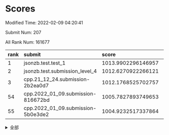 # Scores

Modified Time: 2022-02-09 04:20:41

Submit Num: 207

All Rank Num: 161677

| rank |               submit               |       score        |       sigma        | pk_num |
| :--- | :--------------------------------- | :----------------- | :----------------- | :----- |
| 1    | jsonzb.test.test_1                 | 1013.9902296146957 | 0.8439241285841214 | 3127   |
| 2    | jsonzb.test.submission_level_4     | 1012.6270922266121 | 0.802996727281882  | 3129   |
| 3    | cpp.21_12_24.submission-2b2ea0d7   | 1012.1768525702757 | 0.8053013265485618 | 3124   |
| 54   | cpp.2022_01_09.submission-816672bd | 1005.7827893749653 | 0.7305791622328857 | 3126   |
| 55   | cpp.2022_01_09.submission-5b0e3de2 | 1004.9232517337864 | 0.7124557039529924 | 3126   |


<details>
<summary>全部</summary>

| rank |                 submit                 |       score        |       sigma        | pk_num |
| :--- | :------------------------------------- | :----------------- | :----------------- | :----- |
| 1    | jsonzb.test.test_1                     | 1013.9902296146957 | 0.8439241285841214 | 3127   |
| 2    | jsonzb.test.submission_level_4         | 1012.6270922266121 | 0.802996727281882  | 3129   |
| 3    | cpp.21_12_24.submission-2b2ea0d7       | 1012.1768525702757 | 0.8053013265485618 | 3124   |
| 4    | gobigger.level_3.submission_level_3_43 | 1011.8257096562977 | 0.7876355498227149 | 3127   |
| 5    | gobigger.level_3.submission_level_3_22 | 1011.3765244409749 | 0.7832112592770221 | 3125   |
| 6    | gobigger.level_3.submission_level_3_38 | 1011.3566388252779 | 0.7739148181113111 | 3123   |
| 7    | gobigger.level_3.submission_level_3_5  | 1011.2602551230591 | 0.7572854711645022 | 3126   |
| 8    | gobigger.level_3.submission_level_3_19 | 1011.2559469158531 | 0.7843181772872612 | 3123   |
| 9    | gobigger.level_3.submission_level_3_0  | 1011.1215780852029 | 0.7677259155194528 | 3118   |
| 10   | gobigger.level_3.submission_level_3_18 | 1011.063044442307  | 0.7616642931290665 | 3123   |
| 11   | gobigger.level_3.submission_level_3_28 | 1010.9959324723789 | 0.7809195416912237 | 3129   |
| 12   | gobigger.level_3.submission_level_3_32 | 1010.9168268495148 | 0.75797208432886   | 3124   |
| 13   | gobigger.level_3.submission_level_3_13 | 1010.9089038139784 | 0.7641599153750175 | 3122   |
| 14   | gobigger.level_3.submission_level_3_40 | 1010.6780097737411 | 0.7658569663523233 | 3124   |
| 15   | gobigger.level_3.submission_level_3_44 | 1010.6581891100294 | 0.7501972663132019 | 3120   |
| 16   | gobigger.level_3.submission_level_3_27 | 1010.5717158545413 | 0.7867227365100451 | 3131   |
| 17   | gobigger.level_3.submission_level_3_15 | 1010.54745939154   | 0.7729877001815963 | 3123   |
| 18   | gobigger.level_3.submission_level_3_42 | 1010.2607184392284 | 0.758598265461844  | 3120   |
| 19   | gobigger.level_3.submission_level_3_20 | 1010.246070942586  | 0.7606216948477175 | 3122   |
| 20   | gobigger.level_3.submission_level_3_6  | 1010.1897115715224 | 0.7892162682477746 | 3125   |
| 21   | gobigger.level_3.submission_level_3_17 | 1010.1681004836108 | 0.7687739689130669 | 3120   |
| 22   | gobigger.level_3.submission_level_3_16 | 1010.1440905543468 | 0.7523804343453038 | 3126   |
| 23   | gobigger.level_3.submission_level_3_31 | 1010.1436979781354 | 0.7699846512402131 | 3129   |
| 24   | gobigger.level_3.submission_level_3_10 | 1010.1223958660947 | 0.7662487349602903 | 3127   |
| 25   | gobigger.level_3.submission_level_3_2  | 1010.0895341698226 | 0.7684782964323669 | 3120   |
| 26   | gobigger.level_3.submission_level_3_30 | 1010.0877996201508 | 0.7610493175357752 | 3128   |
| 27   | gobigger.level_3.submission_level_3_46 | 1010.0863539989624 | 0.7411270690402032 | 3121   |
| 28   | gobigger.level_3.submission_level_3_29 | 1009.9917251626637 | 0.7575149218751543 | 3125   |
| 29   | gobigger.level_3.submission_level_3_11 | 1009.9890521842057 | 0.7667026849797464 | 3124   |
| 30   | gobigger.level_3.submission_level_3_24 | 1009.9214423328082 | 0.7562343304834395 | 3126   |
| 31   | gobigger.level_3.submission_level_3_4  | 1009.8646758738452 | 0.7609089666335997 | 3124   |
| 32   | gobigger.level_3.submission_level_3_47 | 1009.8114606673363 | 0.7424912230257766 | 3127   |
| 33   | gobigger.level_3.submission_level_3_33 | 1009.800450565624  | 0.7631910005255997 | 3118   |
| 34   | gobigger.level_3.submission_level_3_14 | 1009.794503222818  | 0.7536922830975873 | 3125   |
| 35   | gobigger.level_3.submission_level_3_26 | 1009.7749017784499 | 0.7565731861542315 | 3124   |
| 36   | gobigger.level_3.submission_level_3_3  | 1009.71017785869   | 0.7670342352023456 | 3123   |
| 37   | gobigger.level_3.submission_level_3_39 | 1009.6594496769038 | 0.7523803351902294 | 3128   |
| 38   | gobigger.level_3.submission_level_3_21 | 1009.63905355854   | 0.7471779697921513 | 3121   |
| 39   | gobigger.level_3.submission_level_3_48 | 1009.6386613638668 | 0.7303657164410393 | 3126   |
| 40   | gobigger.level_3.submission_level_3_9  | 1009.5988615138344 | 0.7559401062913702 | 3127   |
| 41   | gobigger.level_3.submission_level_3_25 | 1009.5817741961953 | 0.7553182892091669 | 3123   |
| 42   | gobigger.level_3.submission_level_3_41 | 1009.5652875250437 | 0.7700181340201182 | 3124   |
| 43   | gobigger.level_3.submission_level_3_8  | 1009.5594690505482 | 0.7441510128199827 | 3123   |
| 44   | gobigger.level_3.submission_level_3_23 | 1009.3902581740083 | 0.7565112361952397 | 3126   |
| 45   | gobigger.level_3.submission_level_3_45 | 1009.3540275215205 | 0.7497542625448775 | 3128   |
| 46   | gobigger.level_3.submission_level_3_12 | 1009.3064622999477 | 0.7469211753540289 | 3126   |
| 47   | gobigger.level_3.submission_level_3_36 | 1009.2725648318669 | 0.7701331913030643 | 3123   |
| 48   | gobigger.level_3.submission_level_3_34 | 1009.1800043490941 | 0.7543016639142084 | 3113   |
| 49   | gobigger.level_3.submission_level_3_7  | 1009.0269012612533 | 0.7454440828969064 | 3124   |
| 50   | gobigger.level_3.submission_level_3_49 | 1009.0083577363741 | 0.7371796719728647 | 3124   |
| 51   | gobigger.level_3.submission_level_3_1  | 1008.7233563236053 | 0.7383824591284109 | 3126   |
| 52   | gobigger.level_3.submission_level_3_35 | 1008.7165067113147 | 0.7580289298743799 | 3122   |
| 53   | gobigger.level_3.submission_level_3_37 | 1007.9045761803869 | 0.749480118843553  | 3127   |
| 54   | cpp.2022_01_09.submission-816672bd     | 1005.7827893749653 | 0.7305791622328857 | 3126   |
| 55   | cpp.2022_01_09.submission-5b0e3de2     | 1004.9232517337864 | 0.7124557039529924 | 3126   |
| 56   | gobigger.level_1.submission_level_1_38 | 1004.721584464356  | 0.7180448069614472 | 3124   |
| 57   | gobigger.level_1.submission_level_1_34 | 1004.4980891491631 | 0.7137903089497307 | 3131   |
| 58   | gobigger.level_1.submission_level_1_5  | 1004.4344114121523 | 0.7235437412184742 | 3120   |
| 59   | gobigger.level_1.submission_level_1_4  | 1004.3316086014764 | 0.7266735509353828 | 3123   |
| 60   | gobigger.level_1.submission_level_1_35 | 1004.2760614433103 | 0.7259212080820163 | 3124   |
| 61   | gobigger.level_1.submission_level_1_41 | 1004.2538027396685 | 0.7236963082180653 | 3125   |
| 62   | gobigger.level_1.submission_level_1_19 | 1004.2435292203552 | 0.7163790920754537 | 3121   |
| 63   | gobigger.level_1.submission_level_1_9  | 1004.0867008904206 | 0.7113098860415509 | 3124   |
| 64   | gobigger.level_1.submission_level_1_43 | 1004.0577289644466 | 0.7137352267464012 | 3123   |
| 65   | gobigger.level_1.submission_level_1_7  | 1004.0462041050441 | 0.7187533678225694 | 3120   |
| 66   | gobigger.level_1.submission_level_1_16 | 1004.0284069638665 | 0.7192631050080962 | 3127   |
| 67   | gobigger.level_1.submission_level_1_32 | 1003.9846448819985 | 0.7175534659186614 | 3125   |
| 68   | gobigger.level_1.submission_level_1_0  | 1003.9829003972761 | 0.7232476325046263 | 3127   |
| 69   | gobigger.level_1.submission_level_1_18 | 1003.9064957073724 | 0.7237609656521831 | 3128   |
| 70   | gobigger.level_1.submission_level_1_28 | 1003.8854484776161 | 0.7236261928407436 | 3126   |
| 71   | gobigger.level_1.submission_level_1_46 | 1003.8736867444146 | 0.7132353327327327 | 3125   |
| 72   | gobigger.level_1.submission_level_1_37 | 1003.824513410051  | 0.7094740292732196 | 3121   |
| 73   | gobigger.level_1.submission_level_1_31 | 1003.7336864794066 | 0.7199354141607243 | 3125   |
| 74   | gobigger.level_1.submission_level_1_8  | 1003.7316349928454 | 0.7153680128754218 | 3119   |
| 75   | gobigger.level_1.submission_level_1_33 | 1003.7013254656621 | 0.7097403556828856 | 3129   |
| 76   | gobigger.level_1.submission_level_1_45 | 1003.6636938023538 | 0.7214755492085041 | 3120   |
| 77   | gobigger.level_1.submission_level_1_21 | 1003.6597391088832 | 0.7195923792874832 | 3123   |
| 78   | gobigger.level_1.submission_level_1_30 | 1003.6543373737774 | 0.7178615970470217 | 3122   |
| 79   | gobigger.level_1.submission_level_1_13 | 1003.510263234673  | 0.7157051476622475 | 3125   |
| 80   | gobigger.level_1.submission_level_1_42 | 1003.5007840700016 | 0.7130200219417151 | 3122   |
| 81   | gobigger.level_1.submission_level_1_23 | 1003.3234414582402 | 0.7290752827945866 | 3126   |
| 82   | gobigger.level_1.submission_level_1_48 | 1003.2954883494142 | 0.7124309677613421 | 3126   |
| 83   | gobigger.level_1.submission_level_1_44 | 1003.2599153249716 | 0.7176071447171866 | 3123   |
| 84   | gobigger.level_1.submission_level_1_36 | 1003.248948781693  | 0.716513689336707  | 3123   |
| 85   | gobigger.level_1.submission_level_1_22 | 1003.1732730475348 | 0.712988105560333  | 3124   |
| 86   | gobigger.level_1.submission_level_1_40 | 1003.1690046786547 | 0.7244244571092248 | 3126   |
| 87   | gobigger.level_1.submission_level_1_39 | 1003.1286029257839 | 0.7140020328558361 | 3122   |
| 88   | gobigger.level_1.submission_level_1_29 | 1003.0968130225579 | 0.7195687009208701 | 3123   |
| 89   | gobigger.level_1.submission_level_1_24 | 1003.0370673358924 | 0.7241783688683466 | 3127   |
| 90   | gobigger.level_1.submission_level_1_49 | 1002.845110202739  | 0.712955570930603  | 3124   |
| 91   | gobigger.level_1.submission_level_1_6  | 1002.8396039933334 | 0.719287603599087  | 3123   |
| 92   | gobigger.level_1.submission_level_1_17 | 1002.7836791599049 | 0.7092006705763082 | 3124   |
| 93   | gobigger.level_1.submission_level_1_20 | 1002.7254913543842 | 0.7205095152658946 | 3119   |
| 94   | gobigger.level_1.submission_level_1_25 | 1002.6720842885405 | 0.7175060987209944 | 3127   |
| 95   | gobigger.level_1.submission_level_1_14 | 1002.6541313509539 | 0.7157843676358825 | 3124   |
| 96   | gobigger.level_1.submission_level_1_3  | 1002.6136673113064 | 0.7183820079245162 | 3125   |
| 97   | gobigger.level_1.submission_level_1_11 | 1002.5685972558805 | 0.7217549332851744 | 3127   |
| 98   | gobigger.level_1.submission_level_1_26 | 1002.5081611242849 | 0.7176424918152259 | 3123   |
| 99   | gobigger.level_1.submission_level_1_12 | 1002.4841001393265 | 0.71718520816084   | 3124   |
| 100  | gobigger.level_1.submission_level_1_1  | 1002.371661727428  | 0.728148632966959  | 3126   |
| 101  | gobigger.level_1.submission_level_1_27 | 1002.2464724118207 | 0.7068432406100705 | 3118   |
| 102  | gobigger.level_1.submission_level_1_47 | 1002.0203742894915 | 0.7184748647254906 | 3127   |
| 103  | gobigger.level_1.submission_level_1_15 | 1001.7214805374591 | 0.7077034594777653 | 3127   |
| 104  | gobigger.level_1.submission_level_1_10 | 1001.5768048559887 | 0.7155608911379693 | 3127   |
| 105  | gobigger.level_1.submission_level_1_2  | 1000.7859362495495 | 0.7147678873217534 | 3124   |
| 106  | gobigger.random.submission_random_16   | 997.0065823989515  | 0.7097017069935131 | 3123   |
| 107  | gobigger.random.submission_random_43   | 996.9078984737599  | 0.7142370598568522 | 3128   |
| 108  | gobigger.random.submission_random_27   | 996.7757966924784  | 0.6904342735493881 | 3125   |
| 109  | gobigger.random.submission_random_48   | 996.7671239744902  | 0.7101047949033631 | 3125   |
| 110  | gobigger.random.submission_random_36   | 996.6957452314051  | 0.7173623428905144 | 3124   |
| 111  | gobigger.random.submission_random_22   | 996.6517750342986  | 0.7183481213141489 | 3122   |
| 112  | gobigger.random.submission_random_0    | 996.5287632940579  | 0.7031694394053254 | 3128   |
| 113  | gobigger.random.submission_random_46   | 996.3999029888676  | 0.7052836641475814 | 3119   |
| 114  | gobigger.random.submission_random_29   | 996.3885988564713  | 0.7171802694626953 | 3124   |
| 115  | gobigger.random.submission_random_23   | 996.3692607945073  | 0.7138620004012084 | 3124   |
| 116  | gobigger.random.submission_random_35   | 996.364216163818   | 0.7128025985706734 | 3123   |
| 117  | gobigger.random.submission_random_17   | 996.2999459039908  | 0.7138557776064324 | 3124   |
| 118  | gobigger.random.submission_random_44   | 996.2727901936796  | 0.7041778554077044 | 3122   |
| 119  | gobigger.random.submission_random_4    | 996.2501830230308  | 0.7083347132918502 | 3128   |
| 120  | gobigger.random.submission_random_11   | 996.2297420995166  | 0.7106386219998008 | 3127   |
| 121  | gobigger.random.submission_random_14   | 996.2269742181983  | 0.703419696268958  | 3123   |
| 122  | gobigger.random.submission_random_49   | 996.1753281546861  | 0.702890510261451  | 3123   |
| 123  | gobigger.random.submission_random_38   | 996.1342238174641  | 0.7177395865840906 | 3122   |
| 124  | gobigger.random.submission_random_12   | 996.0004706741769  | 0.7117365156925498 | 3126   |
| 125  | gobigger.random.submission_random_37   | 995.9604684423444  | 0.7097077136832771 | 3119   |
| 126  | gobigger.random.submission_random_2    | 995.9460486296553  | 0.7088152319455187 | 3127   |
| 127  | gobigger.random.submission_random_33   | 995.9184342255755  | 0.7025173422742573 | 3125   |
| 128  | gobigger.random.submission_random_25   | 995.8696762106962  | 0.7079012710038772 | 3124   |
| 129  | gobigger.random.submission_random_3    | 995.7384263881167  | 0.7242101254282126 | 3125   |
| 130  | gobigger.random.submission_random_31   | 995.7335223147786  | 0.7085295521048391 | 3129   |
| 131  | gobigger.random.submission_random_10   | 995.7049981740022  | 0.7139461924641637 | 3123   |
| 132  | gobigger.random.submission_random_47   | 995.692556158008   | 0.7093411864168576 | 3126   |
| 133  | gobigger.random.submission_random_30   | 995.6890934467724  | 0.7028931851896335 | 3127   |
| 134  | gobigger.random.submission_random_19   | 995.6821555171995  | 0.7063302643878229 | 3126   |
| 135  | gobigger.random.submission_random_34   | 995.6433831114618  | 0.717119302444858  | 3122   |
| 136  | gobigger.random.submission_random_28   | 995.6224491053378  | 0.7162792035126353 | 3124   |
| 137  | gobigger.random.submission_random_8    | 995.6102790809692  | 0.7175379664359088 | 3126   |
| 138  | gobigger.random.submission_random_41   | 995.5822624962167  | 0.711317017381854  | 3124   |
| 139  | gobigger.random.submission_random_39   | 995.5603059452353  | 0.7055619509346356 | 3125   |
| 140  | gobigger.random.submission_random_40   | 995.547080519813   | 0.7127167733002447 | 3125   |
| 141  | gobigger.random.submission_random_26   | 995.5423906212262  | 0.7033377701974287 | 3127   |
| 142  | gobigger.random.submission_random_15   | 995.541732304937   | 0.6963025238047172 | 3128   |
| 143  | gobigger.random.submission_random_24   | 995.5330046508335  | 0.7203208997876022 | 3126   |
| 144  | gobigger.random.submission_random_21   | 995.4564191269318  | 0.7074762671707622 | 3123   |
| 145  | gobigger.random.submission_random_32   | 995.4412734925163  | 0.7080260620424789 | 3124   |
| 146  | gobigger.random.submission_random_6    | 995.3838778379034  | 0.7142602624955268 | 3127   |
| 147  | gobigger.random.submission_random_7    | 995.2078001998084  | 0.7246711539421403 | 3125   |
| 148  | gobigger.random.submission_random_9    | 994.9445280671639  | 0.7048087839329529 | 3123   |
| 149  | gobigger.random.submission_random_1    | 994.9429280721605  | 0.7117608537966583 | 3124   |
| 150  | gobigger.random.submission_random_5    | 994.905914486175   | 0.7054769497712474 | 3123   |
| 151  | gobigger.random.submission_random_42   | 994.8766308108288  | 0.7288681419112985 | 3120   |
| 152  | gobigger.random.submission_random_13   | 994.783412148241   | 0.7246920241854948 | 3125   |
| 153  | gobigger.random.submission_random_45   | 994.5837203786033  | 0.7111312519371662 | 3120   |
| 154  | gobigger.random.submission_random_20   | 994.4901017976811  | 0.7187666493759307 | 3121   |
| 155  | gobigger.level_2.submission_level_2_26 | 994.3608563848529  | 0.7165754203844323 | 3127   |
| 156  | gobigger.random.submission_random_18   | 994.1443621403012  | 0.7208333940803447 | 3123   |
| 157  | gobigger.level_2.submission_level_2_37 | 993.9943983407601  | 0.7348770509246055 | 3124   |
| 158  | gobigger.level_2.submission_level_2_17 | 993.8097625124024  | 0.7303883090889032 | 3124   |
| 159  | gobigger.level_2.submission_level_2_12 | 993.4598186075366  | 0.7404879734255859 | 3127   |
| 160  | gobigger.level_2.submission_level_2_31 | 993.4343115066315  | 0.7475691621638785 | 3128   |
| 161  | gobigger.level_2.submission_level_2_30 | 993.2094321267875  | 0.7437680150077972 | 3123   |
| 162  | gobigger.level_2.submission_level_2_40 | 993.1558528116698  | 0.7271441002875755 | 3130   |
| 163  | gobigger.level_2.submission_level_2_14 | 993.1134479789354  | 0.7441605611015388 | 3125   |
| 164  | gobigger.level_2.submission_level_2_29 | 993.0211123888855  | 0.7484664086892755 | 3123   |
| 165  | gobigger.level_2.submission_level_2_42 | 992.9728634247958  | 0.7353580832359318 | 3121   |
| 166  | gobigger.level_2.submission_level_2_8  | 992.9073534809297  | 0.7359401007046997 | 3126   |
| 167  | gobigger.level_2.submission_level_2_0  | 992.7205678450489  | 0.7273521497415536 | 3127   |
| 168  | gobigger.level_2.submission_level_2_24 | 992.7009802586585  | 0.744242193761328  | 3127   |
| 169  | gobigger.level_2.submission_level_2_22 | 992.6233009660593  | 0.7372400233555887 | 3120   |
| 170  | gobigger.level_2.submission_level_2_36 | 992.4802842473414  | 0.7329845352417194 | 3124   |
| 171  | gobigger.level_2.submission_level_2_10 | 992.462459117082   | 0.7332239711284629 | 3130   |
| 172  | gobigger.level_2.submission_level_2_33 | 992.3523908350793  | 0.7328033705271403 | 3123   |
| 173  | gobigger.level_2.submission_level_2_13 | 992.3490478649711  | 0.7432898037092197 | 3122   |
| 174  | gobigger.level_2.submission_level_2_45 | 992.3041495949783  | 0.7509251746414431 | 3124   |
| 175  | gobigger.level_2.submission_level_2_11 | 992.2676488006302  | 0.7355606827416749 | 3125   |
| 176  | gobigger.level_2.submission_level_2_20 | 992.2586442262708  | 0.7394847370286923 | 3120   |
| 177  | gobigger.level_2.submission_level_2_46 | 992.2185376567865  | 0.7445817658476933 | 3122   |
| 178  | gobigger.level_2.submission_level_2_9  | 992.2133032346844  | 0.7441011080220796 | 3124   |
| 179  | gobigger.level_2.submission_level_2_27 | 991.9434426473339  | 0.7631983714887492 | 3124   |
| 180  | gobigger.level_2.submission_level_2_5  | 991.9305580681415  | 0.7544761150257903 | 3123   |
| 181  | gobigger.level_2.submission_level_2_34 | 991.9021819235686  | 0.7532292567210099 | 3122   |
| 182  | gobigger.level_2.submission_level_2_32 | 991.8346694319861  | 0.7486198395749255 | 3126   |
| 183  | gobigger.level_2.submission_level_2_47 | 991.7708270287408  | 0.7751570042598146 | 3126   |
| 184  | gobigger.level_2.submission_level_2_48 | 991.7327822985786  | 0.7593182645625131 | 3125   |
| 185  | gobigger.level_2.submission_level_2_4  | 991.7204636940133  | 0.7534210304900787 | 3126   |
| 186  | gobigger.level_2.submission_level_2_49 | 991.7199992293685  | 0.7486661319983712 | 3122   |
| 187  | gobigger.level_2.submission_level_2_38 | 991.6424147020597  | 0.7400060129499711 | 3128   |
| 188  | gobigger.level_2.submission_level_2_15 | 991.5511019714432  | 0.7618302762997675 | 3118   |
| 189  | gobigger.level_2.submission_level_2_39 | 991.5362953369656  | 0.7435619371498489 | 3123   |
| 190  | gobigger.level_2.submission_level_2_25 | 991.5162822024863  | 0.7544675408015997 | 3121   |
| 191  | gobigger.level_2.submission_level_2_19 | 991.5108903237794  | 0.7528475355946364 | 3127   |
| 192  | gobigger.level_2.submission_level_2_1  | 991.4476380189042  | 0.7603052225254813 | 3123   |
| 193  | gobigger.level_2.submission_level_2_3  | 991.4246811683395  | 0.759444888532353  | 3119   |
| 194  | gobigger.level_2.submission_level_2_7  | 991.3036022317262  | 0.7443857602864798 | 3123   |
| 195  | gobigger.level_2.submission_level_2_6  | 991.1490212175974  | 0.7434760049409763 | 3128   |
| 196  | gobigger.level_2.submission_level_2_44 | 991.1328045524365  | 0.7709625536007676 | 3123   |
| 197  | gobigger.level_2.submission_level_2_23 | 990.9549304676167  | 0.7595231477194229 | 3125   |
| 198  | gobigger.level_2.submission_level_2_35 | 990.9272341030938  | 0.7530292098595509 | 3119   |
| 199  | gobigger.level_2.submission_level_2_21 | 990.8676281185618  | 0.7376181250558767 | 3124   |
| 200  | gobigger.level_2.submission_level_2_2  | 990.8253081600229  | 0.7540908019062091 | 3123   |
| 201  | gobigger.level_2.submission_level_2_43 | 990.7996339576298  | 0.7586125901909452 | 3128   |
| 202  | gobigger.level_2.submission_level_2_41 | 990.7953007825244  | 0.7669925649852072 | 3121   |
| 203  | gobigger.level_2.submission_level_2_16 | 990.4543995071728  | 0.7536711528820379 | 3124   |
| 204  | gobigger.level_2.submission_level_2_18 | 990.4332914138995  | 0.7649937459432646 | 3128   |
| 205  | gobigger.level_2.submission_level_2_28 | 989.4877768741214  | 0.7697491334287547 | 3123   |
| 206  | gobigger.none.submission_none_0        | 977.6279750932897  | 1.3661299711071526 | 3125   |
| 207  | gobigger.none.submission_none_1        | 974.9810935667415  | 1.557040963007508  | 3119   |

</details>